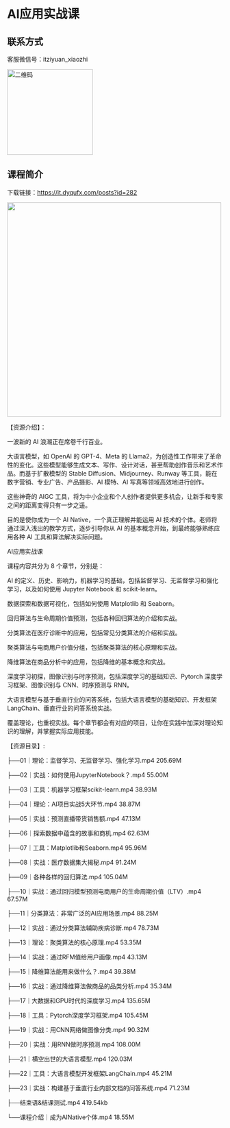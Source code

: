 # AI应用实战课

## 联系方式

客服微信号：itziyuan_xiaozhi

<img src="https://ziyuanyun.oss-cn-guangzhou.aliyuncs.com/common/20240614073449/666b82192834a.jpg" width="200" height="200" alt="二维码">

## 课程简介

下载链接：https://it.dyqufx.com/posts?id=282

<img src="https://ziyuanyun.oss-cn-guangzhou.aliyuncs.com/yun/20240515151749/6644619de7099.jpg" width="500" alt="">

  【资源介绍】：

 一波新的 AI 浪潮正在席卷千行百业。

 大语言模型，如 OpenAI 的 GPT-4、Meta 的 Llama2，为创造性工作带来了革命性的变化。这些模型能够生成文本、写作、设计对话，甚至帮助创作音乐和艺术作品。而基于扩散模型的 Stable Diffusion、Midjourney、Runway 等工具，能在数字营销、专业广告、产品摄影、AI 模特、AI 写真等领域高效地进行创作。

 这些神奇的 AIGC 工具，将为中小企业和个人创作者提供更多机会，让新手和专家之间的距离变得只有一步之遥。

 目的是使你成为一个 AI Native，一个真正理解并能运用 AI 技术的个体。老师将通过深入浅出的教学方式，逐步引导你从 AI 的基本概念开始，到最终能够熟练应用各种 AI 工具和算法解决实际问题。

 AI应用实战课



 课程内容共分为 8 个章节，分别是：

 AI 的定义、历史、影响力，机器学习的基础，包括监督学习、无监督学习和强化学习，以及如何使用 Jupyter Notebook 和 scikit-learn。

 数据探索和数据可视化，包括如何使用 Matplotlib 和 Seaborn。

 回归算法与生命周期价值预测，包括各种回归算法的介绍和实战。

 分类算法在医疗诊断中的应用，包括常见分类算法的介绍和实战。

 聚类算法与电商用户价值分组，包括聚类算法的核心原理和实战。

 降维算法在商品分析中的应用，包括降维的基本概念和实战。

 深度学习初探，图像识别与时序预测，包括深度学习的基础知识、Pytorch 深度学习框架、图像识别与 CNN、时序预测与 RNN。

 大语言模型与基于垂直行业的问答系统，包括大语言模型的基础知识、开发框架 LangChain、垂直行业的问答系统实战。

 覆盖理论，也重视实战。每个章节都会有对应的项目，让你在实践中加深对理论知识的理解，并掌握实际应用技能。

 【资源目录】:

 ├──01｜理论：监督学习、无监督学习、强化学习.mp4 205.69M

 ├──02｜实战：如何使用JupyterNotebook？.mp4 55.00M

 ├──03｜工具：机器学习框架scikit-learn.mp4 38.93M

 ├──04｜理论：AI项目实战5大环节.mp4 38.87M

 ├──05｜实战：预测直播带货销售额.mp4 47.13M

 ├──06｜探索数据中蕴含的故事和商机.mp4 62.63M

 ├──07｜工具：Matplotlib和Seaborn.mp4 95.96M

 ├──08｜实战：医疗数据集大揭秘.mp4 91.24M

 ├──09｜各种各样的回归算法.mp4 105.04M

 ├──10｜实战：通过回归模型预测电商用户的生命周期价值（LTV）.mp4 67.57M

 ├──11｜分类算法：非常广泛的AI应用场景.mp4 88.25M

 ├──12｜实战：通过分类算法辅助疾病诊断.mp4 78.73M

 ├──13｜理论：聚类算法的核心原理.mp4 53.35M

 ├──14｜实战：通过RFM值给用户画像.mp4 43.13M

 ├──15｜降维算法能用来做什么？.mp4 39.38M

 ├──16｜实战：通过降维算法做商品的品类分析.mp4 35.34M

 ├──17｜大数据和GPU时代的深度学习.mp4 135.65M

 ├──18｜工具：Pytorch深度学习框架.mp4 105.45M

 ├──19｜实战：用CNN网络做图像分类.mp4 90.32M

 ├──20｜实战：用RNN做时序预测.mp4 108.00M

 ├──21｜横空出世的大语言模型.mp4 120.03M

 ├──22｜工具：大语言模型开发框架LangChain.mp4 45.21M

 ├──23｜实战：构建基于垂直行业内部文档的问答系统.mp4 71.23M

 ├──结束语&amp;结课测试.mp4 419.54kb

 └──课程介绍｜成为AINative个体.mp4 18.55M

 &nbsp;

  